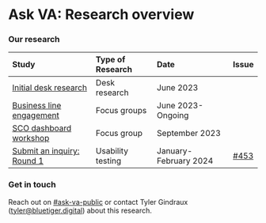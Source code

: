 # Ask VA: Research overview

### Our research

|Study|Type of Research|Date|Issue|
|:--|:--|:--|:--|
|[Initial desk research](https://github.com/department-of-veterans-affairs/va.gov-team/blob/master/products/ask-va/research/Notes/2023-06-Initial%20desk%20research.md)|Desk research|June 2023||
|[Business line engagement](https://github.com/department-of-veterans-affairs/va.gov-team/tree/master/products/ask-va/research/Business%20line%20engagement)|Focus groups|June 2023-Ongoing||
|[SCO dashboard workshop](https://github.com/department-of-veterans-affairs/va.gov-team/tree/master/products/ask-va/research/SCO%20dashboard%20workshop)|Focus group|September 2023||
|[Submit an inquiry: Round 1](https://github.com/department-of-veterans-affairs/va.gov-team/tree/master/products/ask-va/research/Submit%20an%20inquiry/Round%201)|Usability testing|January-February 2024|[#453](https://github.com/department-of-veterans-affairs/va.gov-research-repository/issues/453)|

### Get in touch

Reach out on [#ask-va-public](https://dsva.slack.com/archives/C05A2F6DEAE) or contact Tyler Gindraux (tyler@bluetiger.digital) about this research.
